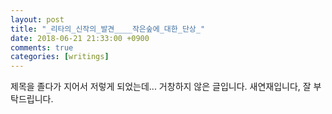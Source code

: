 ```yaml
---
layout: post
title: "_리타의_신작의_발견____작은숲에_대한_단상_"
date: 2018-06-21 21:33:00 +0900
comments: true 
categories: [writings] 
---
```


제목을 졸다가 지어서 저렇게 되었는데... 거창하지 않은 글입니다.
새연재입니다, 잘 부탁드립니다. 

